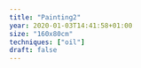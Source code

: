```yaml
---
title: "Painting2"
year: 2020-01-03T14:41:58+01:00
size: "160x80cm"
techniques: ["oil"]
draft: false
---
```

